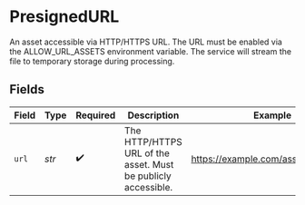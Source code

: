 # PresignedURL

An asset accessible via HTTP/HTTPS URL. The URL must be enabled via the ALLOW_URL_ASSETS environment variable. The service will stream the file to temporary storage during processing.


## Fields

| Field                                                         | Type                                                          | Required                                                      | Description                                                   | Example                                                       |
| ------------------------------------------------------------- | ------------------------------------------------------------- | ------------------------------------------------------------- | ------------------------------------------------------------- | ------------------------------------------------------------- |
| `url`                                                         | *str*                                                         | :heavy_check_mark:                                            | The HTTP/HTTPS URL of the asset. Must be publicly accessible. | https://example.com/assets/photo.jpg                          |